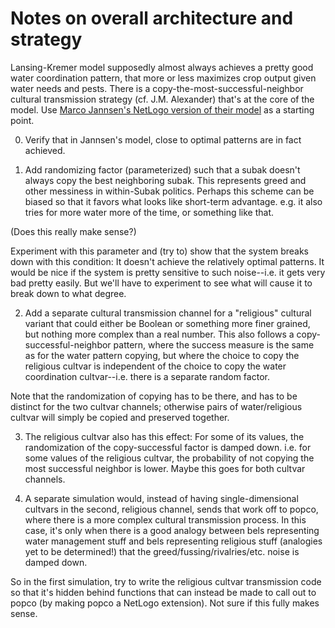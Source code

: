 Notes on overall architecture and strategy
====

Lansing-Kremer model supposedly almost always achieves a pretty good
water coordination pattern, that more or less maximizes crop output
given water needs and pests.  There is a
copy-the-most-successful-neighbor cultural transmission strategy (cf.
J.M. Alexander) that's at the core of the model.  Use [Marco Jannsen's
NetLogo version of their
model](http://www.openabm.org/model/2221/version/2/view) as a starting
point.


0. Verify that in Jannsen's model, close to optimal patterns are in
fact achieved.


1. Add randomizing factor (parameterized) such that a subak doesn't
always copy the best neighboring subak.  This represents greed and other
messiness in within-Subak politics.  Perhaps this scheme can be biased
so that it favors what looks like short-term advantage.  e.g.  it also
tries for more water more of the time, or something like that.

 (Does this really make sense?)

 Experiment with this parameter and (try to) show that the system
breaks down with this condition: It doesn't achieve the relatively
optimal patterns.  It would be nice if the system is pretty sensitive to
such noise--i.e. it gets very bad pretty easily.  But we'll have to
experiment to see what will cause it to break down to what degree.

2. Add a separate cultural transmission channel for a "religious"
cultural variant that could either be Boolean or something more finer
grained, but nothing more complex than a real number.  This also follows
a copy-successful-neighbor pattern, where the success measure is the
same as for the water pattern copying, but where the choice to copy the
religious cultvar is independent of the choice to copy the water
coordination cultvar--i.e. there is a separate random factor.

 Note that the randomization of copying has to be there, and has to be
distinct for the two cultvar channels; otherwise pairs of
water/religious cultvar will simply be copied and preserved together.


3. The religious cultvar also has this effect: For some of its values,
the randomization of the copy-successful factor is damped down.  i.e.
for some values of the religious cultvar, the probability of not
copying the most successful neighbor is lower.  Maybe this goes for
both cultvar channels.


4. A separate simulation would, instead of having
single-dimensional cultvars in the second, religious channel, sends
that work off to popco, where there is a more complex cultural
transmission process.  In this case, it's only when there is a good
analogy between bels representing water management stuff and bels
representing religious stuff (analogies yet to be determined!) that the
greed/fussing/rivalries/etc. noise is damped down.

 So in the first simulation, try to write the religious cultvar
transmission code so that it's hidden behind functions that can
instead be made to call out to popco (by making popco a NetLogo
extension).  Not sure if this fully makes sense.
